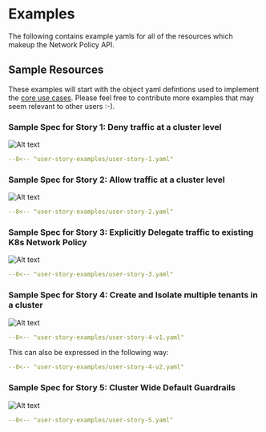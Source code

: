 # Examples

The following contains example yamls for all of the resources which makeup the
Network Policy API.

## Sample Resources

These examples will start with the object yaml defintions used to implement the
[core use cases](../user-stories.md). Please feel
free to contribute more examples that may seem relevant to other users :-).

### Sample Spec for Story 1: Deny traffic at a cluster level

![Alt text](../images/explicit_deny.png?raw=true "Explicit Deny")

```yaml
--8<-- "user-story-examples/user-story-1.yaml"
```

### Sample Spec for Story 2: Allow traffic at a cluster level

![Alt text](../images/explicit_allow.png?raw=true "Explicit Allow")

```yaml
--8<-- "user-story-examples/user-story-2.yaml"
```

### Sample Spec for Story 3: Explicitly Delegate traffic to existing K8s Network Policy

![Alt text](../images/delegation.png?raw=true "Delegate")

```yaml
--8<-- "user-story-examples/user-story-3.yaml"
```

### Sample Spec for Story 4: Create and Isolate multiple tenants in a cluster

![Alt text](../images/tenants.png?raw=true "Tenants")

```yaml
--8<-- "user-story-examples/user-story-4-v1.yaml"
```

This can also be expressed in the following way:

```yaml
--8<-- "user-story-examples/user-story-4-v2.yaml"
```

### Sample Spec for Story 5: Cluster Wide Default Guardrails

![Alt text](../images/baseline.png?raw=true "Default Rules")

```yaml
--8<-- "user-story-examples/user-story-5.yaml"
```
